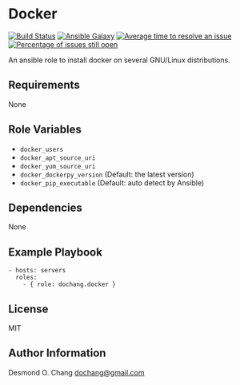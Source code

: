 Docker
======

[![Build Status](https://travis-ci.org/dochang/ansible-role-docker.svg?branch=master)](https://travis-ci.org/dochang/ansible-role-docker)
[![Ansible Galaxy](https://img.shields.io/badge/galaxy-dochang.docker-blue.svg)](https://galaxy.ansible.com/dochang/docker/)
[![Average time to resolve an issue](http://isitmaintained.com/badge/resolution/dochang/ansible-role-docker.svg)](http://isitmaintained.com/project/dochang/ansible-role-docker "Average time to resolve an issue")
[![Percentage of issues still open](http://isitmaintained.com/badge/open/dochang/ansible-role-docker.svg)](http://isitmaintained.com/project/dochang/ansible-role-docker "Percentage of issues still open")

An ansible role to install docker on several GNU/Linux distributions.

Requirements
------------

None

Role Variables
--------------

  - `docker_users`
  - `docker_apt_source_uri`
  - `docker_yum_source_uri`
  - `docker_dockerpy_version` (Default: the latest version)
  - `docker_pip_executable` (Default: auto detect by Ansible)

Dependencies
------------

None

Example Playbook
----------------

    - hosts: servers
      roles:
        - { role: dochang.docker }

License
-------

MIT

Author Information
------------------

Desmond O. Chang <dochang@gmail.com>
